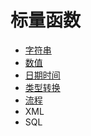 # 标量函数

- [字符串](scalar-function-string.md)
- [数值](scalar-function-number.md)
- [日期时间](scalar-function-datetime.md)
- [类型转换](scalar-function-convert.md)
- [流程](scalar-function-flow.md)
- XML
- SQL